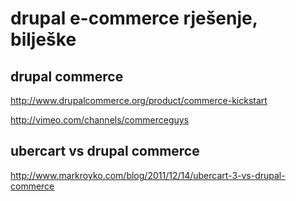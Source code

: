 drupal e-commerce rješenje, bilješke
=====================================

## drupal commerce

http://www.drupalcommerce.org/product/commerce-kickstart

http://vimeo.com/channels/commerceguys


## ubercart vs drupal commerce

http://www.markroyko.com/blog/2011/12/14/ubercart-3-vs-drupal-commerce



